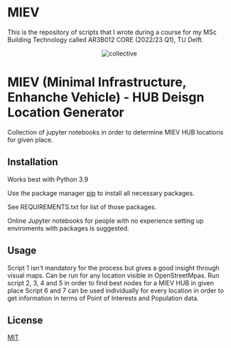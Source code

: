# MIEV
This is the repository of scripts that I wrote during a course for my MSc Building Technology called AR3B012 CORE (2022/23 Q1), TU Delft.

<center> <img src="https://cdn.discordapp.com/attachments/840669901827997707/1041465129667149974/highq_iso.jpg" alt="collective" style="width800px;"> </center>

# MIEV (Minimal Infrastructure, Enhanche Vehicle) - HUB Deisgn Location Generator

Collection of jupyter notebooks in order to determine MIEV HUB locations for given place.

## Installation
Works best with Python 3.9

Use the package manager [pip](https://pip.pypa.io/en/stable/) to install all necessary packages.

See REQUIREMENTS.txt for list of those packages.

Online Jupyter notebooks for people with no experience setting up enviroments with packages is suggested.

## Usage
Script 1 isn't mandatory for the process but gives a good insight through visual maps. Can be run for any location visible in OpenStreetMpas.
Run script 2, 3, 4 and 5 in order to find best nodes for a MIEV HUB in given place
Script 6 and 7 can be used individually for every location in order to get information in terms of Point of Interests and Population data.

## License
[MIT](https://choosealicense.com/licenses/mit/)
